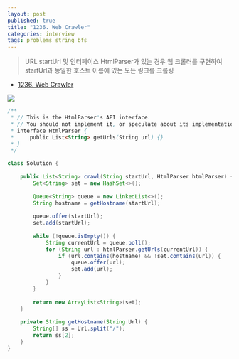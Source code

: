 ```yaml
---
layout: post
published: true
title: "1236. Web Crawler"
categories: interview
tags: problems string bfs
---
```


> URL startUrl 및 인터페이스 HtmlParser가 있는 경우 웹 크롤러를 구현하여 startUrl과 동일한 호스트 이름에 있는 모든 링크를 크롤링

- [1236. Web Crawler](https://leetcode.com/problems/web-crawler/)

![](https://assets.leetcode.com/uploads/2019/08/13/urlhostname.png)

```java
/**
 * // This is the HtmlParser's API interface.
 * // You should not implement it, or speculate about its implementation
 * interface HtmlParser {
 *     public List<String> getUrls(String url) {}
 * }
 */

class Solution {
    
    public List<String> crawl(String startUrl, HtmlParser htmlParser) {
        Set<String> set = new HashSet<>();
        
        Queue<String> queue = new LinkedList<>();
        String hostname = getHostname(startUrl);
        
        queue.offer(startUrl);
        set.add(startUrl);
        
        while (!queue.isEmpty()) {
            String currentUrl = queue.poll();
            for (String url : htmlParser.getUrls(currentUrl)) {
                if (url.contains(hostname) && !set.contains(url)) {
                    queue.offer(url);
                    set.add(url);
                }
            }
        }
        
        return new ArrayList<String>(set);
    }
    
    private String getHostname(String Url) {
        String[] ss = Url.split("/");
        return ss[2];
    }
}
```